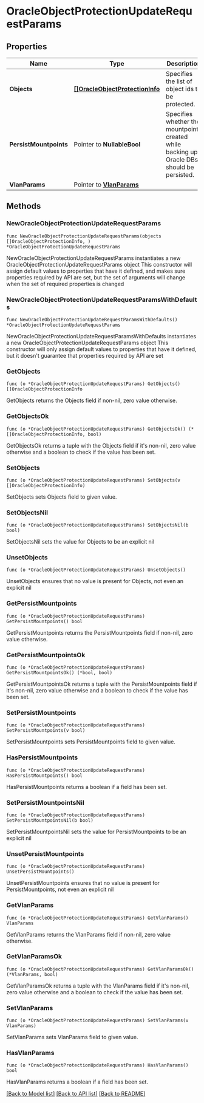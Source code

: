 # OracleObjectProtectionUpdateRequestParams

## Properties

Name | Type | Description | Notes
------------ | ------------- | ------------- | -------------
**Objects** | [**[]OracleObjectProtectionInfo**](OracleObjectProtectionInfo.md) | Specifies the list of object ids to be protected. | 
**PersistMountpoints** | Pointer to **NullableBool** | Specifies whether the mountpoints created while backing up Oracle DBs should be persisted. | [optional] 
**VlanParams** | Pointer to [**VlanParams**](VlanParams.md) |  | [optional] 

## Methods

### NewOracleObjectProtectionUpdateRequestParams

`func NewOracleObjectProtectionUpdateRequestParams(objects []OracleObjectProtectionInfo, ) *OracleObjectProtectionUpdateRequestParams`

NewOracleObjectProtectionUpdateRequestParams instantiates a new OracleObjectProtectionUpdateRequestParams object
This constructor will assign default values to properties that have it defined,
and makes sure properties required by API are set, but the set of arguments
will change when the set of required properties is changed

### NewOracleObjectProtectionUpdateRequestParamsWithDefaults

`func NewOracleObjectProtectionUpdateRequestParamsWithDefaults() *OracleObjectProtectionUpdateRequestParams`

NewOracleObjectProtectionUpdateRequestParamsWithDefaults instantiates a new OracleObjectProtectionUpdateRequestParams object
This constructor will only assign default values to properties that have it defined,
but it doesn't guarantee that properties required by API are set

### GetObjects

`func (o *OracleObjectProtectionUpdateRequestParams) GetObjects() []OracleObjectProtectionInfo`

GetObjects returns the Objects field if non-nil, zero value otherwise.

### GetObjectsOk

`func (o *OracleObjectProtectionUpdateRequestParams) GetObjectsOk() (*[]OracleObjectProtectionInfo, bool)`

GetObjectsOk returns a tuple with the Objects field if it's non-nil, zero value otherwise
and a boolean to check if the value has been set.

### SetObjects

`func (o *OracleObjectProtectionUpdateRequestParams) SetObjects(v []OracleObjectProtectionInfo)`

SetObjects sets Objects field to given value.


### SetObjectsNil

`func (o *OracleObjectProtectionUpdateRequestParams) SetObjectsNil(b bool)`

 SetObjectsNil sets the value for Objects to be an explicit nil

### UnsetObjects
`func (o *OracleObjectProtectionUpdateRequestParams) UnsetObjects()`

UnsetObjects ensures that no value is present for Objects, not even an explicit nil
### GetPersistMountpoints

`func (o *OracleObjectProtectionUpdateRequestParams) GetPersistMountpoints() bool`

GetPersistMountpoints returns the PersistMountpoints field if non-nil, zero value otherwise.

### GetPersistMountpointsOk

`func (o *OracleObjectProtectionUpdateRequestParams) GetPersistMountpointsOk() (*bool, bool)`

GetPersistMountpointsOk returns a tuple with the PersistMountpoints field if it's non-nil, zero value otherwise
and a boolean to check if the value has been set.

### SetPersistMountpoints

`func (o *OracleObjectProtectionUpdateRequestParams) SetPersistMountpoints(v bool)`

SetPersistMountpoints sets PersistMountpoints field to given value.

### HasPersistMountpoints

`func (o *OracleObjectProtectionUpdateRequestParams) HasPersistMountpoints() bool`

HasPersistMountpoints returns a boolean if a field has been set.

### SetPersistMountpointsNil

`func (o *OracleObjectProtectionUpdateRequestParams) SetPersistMountpointsNil(b bool)`

 SetPersistMountpointsNil sets the value for PersistMountpoints to be an explicit nil

### UnsetPersistMountpoints
`func (o *OracleObjectProtectionUpdateRequestParams) UnsetPersistMountpoints()`

UnsetPersistMountpoints ensures that no value is present for PersistMountpoints, not even an explicit nil
### GetVlanParams

`func (o *OracleObjectProtectionUpdateRequestParams) GetVlanParams() VlanParams`

GetVlanParams returns the VlanParams field if non-nil, zero value otherwise.

### GetVlanParamsOk

`func (o *OracleObjectProtectionUpdateRequestParams) GetVlanParamsOk() (*VlanParams, bool)`

GetVlanParamsOk returns a tuple with the VlanParams field if it's non-nil, zero value otherwise
and a boolean to check if the value has been set.

### SetVlanParams

`func (o *OracleObjectProtectionUpdateRequestParams) SetVlanParams(v VlanParams)`

SetVlanParams sets VlanParams field to given value.

### HasVlanParams

`func (o *OracleObjectProtectionUpdateRequestParams) HasVlanParams() bool`

HasVlanParams returns a boolean if a field has been set.


[[Back to Model list]](../README.md#documentation-for-models) [[Back to API list]](../README.md#documentation-for-api-endpoints) [[Back to README]](../README.md)


